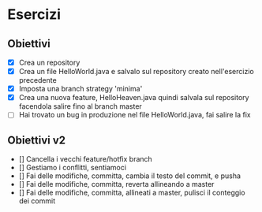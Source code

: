 # Esercizi

## Obiettivi

- [x] Crea un repository
- [x] Crea un file HelloWorld.java e salvalo sul repository creato nell'esercizio precedente
- [x] Imposta una branch strategy 'minima'
- [x] Crea una nuova feature, HelloHeaven.java quindi salvala sul repository facendola salire fino al branch master
- [ ] Hai trovato un bug in produzione nel file HelloWorld.java, fai salire la fix

## Obiettivi v2

- [] Cancella i vecchi feature/hotfix branch
- [] Gestiamo i conflitti, sentiamoci
- [] Fai delle modifiche, committa, cambia il testo del commit, e pusha
- [] Fai delle modifiche, committa, reverta allineando a master
- [] Fai delle modifiche, committa, allineati a master, pulisci il conteggio dei commit
